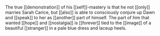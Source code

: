 The true [[demonstration]] of his [[self]]-mastery is that he not [[only]] marries Sarah Carice, but [[also]] is able to consciously conjure up Dawn and [[speak]] to her as [[another]] part of himself. The part of him that wanted [[hope]] and [[nostalgia]] is [[forever]] tied to the [[image]] of a beautiful [[stranger]] in a pale blue dress and laceup heels.
